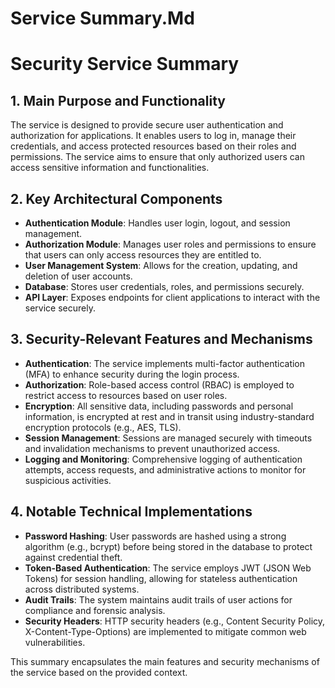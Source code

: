 # Service Summary.Md

# Security Service Summary

## 1. Main Purpose and Functionality
The service is designed to provide secure user authentication and authorization for applications. It enables users to log in, manage their credentials, and access protected resources based on their roles and permissions. The service aims to ensure that only authorized users can access sensitive information and functionalities.

## 2. Key Architectural Components
- **Authentication Module**: Handles user login, logout, and session management.
- **Authorization Module**: Manages user roles and permissions to ensure that users can only access resources they are entitled to.
- **User Management System**: Allows for the creation, updating, and deletion of user accounts.
- **Database**: Stores user credentials, roles, and permissions securely.
- **API Layer**: Exposes endpoints for client applications to interact with the service securely.

## 3. Security-Relevant Features and Mechanisms
- **Authentication**: The service implements multi-factor authentication (MFA) to enhance security during the login process.
- **Authorization**: Role-based access control (RBAC) is employed to restrict access to resources based on user roles.
- **Encryption**: All sensitive data, including passwords and personal information, is encrypted at rest and in transit using industry-standard encryption protocols (e.g., AES, TLS).
- **Session Management**: Sessions are managed securely with timeouts and invalidation mechanisms to prevent unauthorized access.
- **Logging and Monitoring**: Comprehensive logging of authentication attempts, access requests, and administrative actions to monitor for suspicious activities.

## 4. Notable Technical Implementations
- **Password Hashing**: User passwords are hashed using a strong algorithm (e.g., bcrypt) before being stored in the database to protect against credential theft.
- **Token-Based Authentication**: The service employs JWT (JSON Web Tokens) for session handling, allowing for stateless authentication across distributed systems.
- **Audit Trails**: The system maintains audit trails of user actions for compliance and forensic analysis.
- **Security Headers**: HTTP security headers (e.g., Content Security Policy, X-Content-Type-Options) are implemented to mitigate common web vulnerabilities.

This summary encapsulates the main features and security mechanisms of the service based on the provided context.